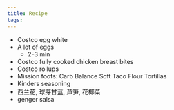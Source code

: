 ```yaml
---
title: Recipe
tags:
---
```


* Costco egg white
* A lot of eggs
  * 2-3 min
* Costco fully cooked chicken breast bites
* Costco rollups
* Mission foofs: Carb Balance Soft Taco Flour Tortillas
* Kinders seasoning
* 西兰花, 球芽甘蓝, 芦笋, 花椰菜
* genger salsa
